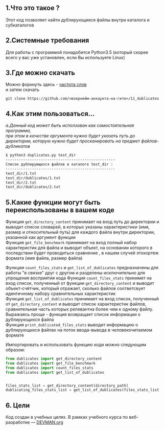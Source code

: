 ## 1.Что это такое ?

Этот код позволяет найти дублирующиеся файлы внутри каталога и субкаталогов

## 2.Системные требования
Для работы с программой понадобится Python3.5 (который скорее всего у вас уже установлен, если Вы используете Linux)  


## 3.Где можно скачать  
Можно форкнуть здесь - [частота слов](https://github.com/aligang/11_dublicates)  
и затем скачать 
```
git clone https://github.com/<юзернейм-аккаунта-на-гите>/11_dublicates
```

## 4.Как этим пользоваться...  
*a.Данный код может быть исползован как самостоятельная программа,*  
*при этом в качестве аргумента нужно будет указать путь до директории, которую нужно будет просканировать на предмет файлов-дубликатов*

```bash
$ python3 duplicates.py test_dir
--------------------------------------------------
Список дублирующихся файлов в каталоге test_dir :
--------------------------------------------------
test_dir/1.txt
test_dir/dublicates/1.txt
test_dir/2.txt
test_dir/dublicates/2.txt

```

## 5.Какие функции могут быть переиспользованы в вашем коде
Функция `get_directory_content` принимает на вход путь до директории и
выводит список словарей, в которых указаны характеристики (имя, размер и относительный путь)
для каждого файла внутри директории,  указанной как аргумент функции  
Функция `get_file_benchmark` принимает на вход полный набор характеристик для файла и
выводит объект, на основании которого в последствии будет проводиться сравнение , в нашем случей этокортеж формата (имя файла, размер файла)  

Функции `count_files_stats` и `get_list_of_dublicates` предназначены для работы  "в связке" друг с другом и разделены исключительно для упрощения восприятия кода
Функция `count_files_stats`  принимет на вход список, полученный от функции `get_directory_content` и выводит объект-счётчик, который отражает, сколько файлов соответсвует идентичному набору сравнительных характеристик  
Функция `get_list_of_dublicates` принимает на вход список, полученный от `get_directory_content` и выводит список характеристик файлов, сравнительная часть которых релевантна более чем к одному файлу. Выражаясь проще - функция возвращает список информации о дублирующихся файла  
Функция `print_dublicated_files_stats` выводит информацию о дублирующихся файлах на поток ввода-вывода в человекочитаемом формате

Импортировать и использовать функцию коди можно  следующим образом:  
```python
from dublicates import get_directory_content
from dublicates import get_file_benchmark
from dublicates import count_files_stats
from dublicates import get_list_of_dublicates


files_stats_list = get_directory_content(directory_path)
dublicating_files_stats_list = get_list_of_dublicates(files_stats_list)
```

## 6. Цели
Код создан в учебных целях. В рамках учебного курса по веб-разработке ― [DEVMAN.org](https://devman.org)